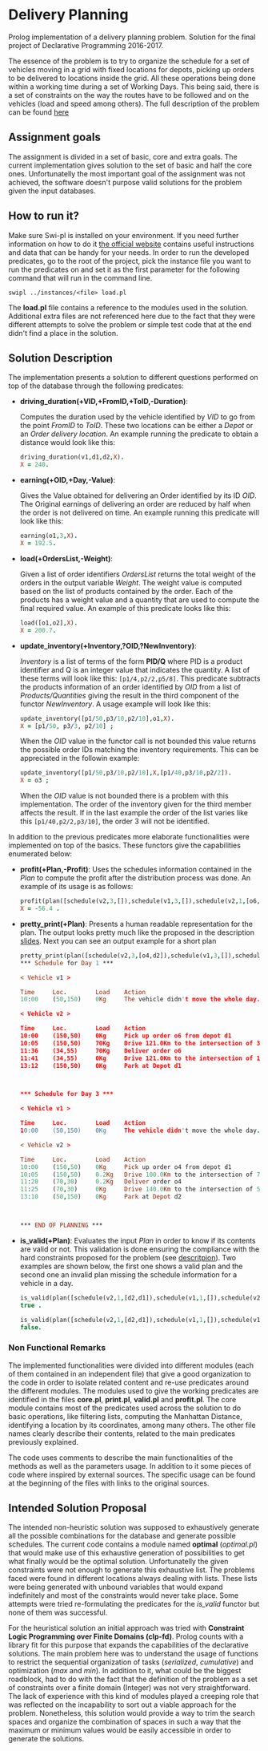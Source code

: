 # Delivery Planning
Prolog implementation of a delivery planning problem. Solution for the final project of Declarative Programming 2016-2017.

The essence of the problem is to try to organize the schedule for a set of vehicles moving in a grid with fixed locations for depots, picking up orders to be delivered to locations inside the grid. All these operations being done within a working time during a set of Working Days. This being said, there is a set of constraints on the way the routes have to be followed and on the vehicles (load and speed among others). The full description of the problem can be found [here](https://ai.vub.ac.be/node/1546)

## Assignment goals
The assignment is divided in a set of basic, core and extra goals. The current implementation gives solution to the set of basic and half the core ones. Unfortunatelly the most important goal of the assignment was not achieved, the software doesn't purpose valid solutions for the problem given the input databases.

## How to run it?
Make sure Swi-pl is installed on your environment. If you need further information on how to do it [the official website](http://www.swi-prolog.org/) contains useful instructions and data that can be handy for your needs.
In order to run the developed predicates, go to the root of the project, pick the instance file you want to run the predicates on and set it as the first parameter for the following command that will run in the command line.
```
swipl ../instances/<file> load.pl
```
The **load.pl** file contains a reference to the modules used in the solution. Additional extra files are not referenced here due to the fact that they were different attempts to solve the problem or simple test code that at the end didn't find a place in the solution.

## Solution Description
The implementation presents a solution to different questions performed on top of the database through the following predicates:

* **driving_duration(+VID,+FromID,+ToID,-Duration)**:

    Computes the duration used by the vehicle identified by _VID_ to go from the point _FromID_ to _ToID_. These two locations can be either a *Depot* or an *Order delivery location*. An example running the predicate to obtain a distance would look like this:
    ```prolog
    driving_duration(v1,d1,d2,X).
    X = 240.
    ```

* **earning(+OID,+Day,-Value)**:

    Gives the Value obtained for delivering an Order identified by its ID _OID_. The Original earnings of delivering an order are reduced by half when the order is not delivered on time. An example running this predicate will look like this:
    ```prolog
    earning(o1,3,X).
    X = 192.5.
    ```
      
* **load(+OrdersList,-Weight)**:

    Given a list of order identifiers _OrdersList_ returns the total weight of the orders in the output variable _Weight_. The weight value is computed based on the list of products contained by the order. Each of the products has a weight value and a quantity that are used to compute the final required value. An example of this predicate looks like this:
    ```prolog
    load([o1,o2],X).
    X = 200.7.
    ```

* **update_inventory(+Inventory,?OID,?NewInventory)**:
    
    _Inventory_ is a list of terms of the form **PID/Q** where PID is a product identifier and Q is an integer value that indicates the quantity. A list of these terms will look like this: `[p1/4,p2/2,p5/8]`. This predicate subtracts the products information of an order identified by _OID_ from a list of _Products/Quantities_ giving the result in the third component of the functor _NewInventory_. A usage example will look like this:
    ```prolog
    update_inventory([p1/50,p3/10,p2/10],o1,X).
    X = [p1/50, p3/3, p2/10] ;
    ```
    When the _OID_ value in the functor call is not bounded this value returns the possible order IDs matching the inventory requirements. This can be appreciated in the followin example:
    ```prolog
    update_inventory([p1/50,p3/10,p2/10],X,[p1/40,p3/10,p2/2]).
    X = o3 ;
    ```
    When the _OID_ value is not bounded there is a problem with this implementation. The order of the inventory given for the third member affects the result. If in the last example the order of the list varies like this `[p1/40,p2/2,p3/10]`, the order 3 will not be identified.

In addition to the previous predicates more elaborate functionalities were implemented on top of the basics. These functors give the capabilities enumerated below:

* **profit(+Plan,-Profit)**:
    Uses the schedules information contained in the _Plan_ to compute the profit after the distribution process was done. An example of its usage is as follows:
    ```prolog
    profit(plan([schedule(v2,3,[]),schedule(v1,3,[]),schedule(v2,1,[o6,d2,o8,d1]),schedule(v1,1,[])]),X).
    X = -56.4 .
    ```
* **pretty_print(+Plan)**:
    Presents a human readable representation for the plan. The output looks pretty much like the proposed in the description [slides](https://ai.vub.ac.be/sites/default/files/Project2016-17.pdf#overlay-context=node/1528). Next you can see an output example for a short plan 
    ```prolog
    pretty_print(plan([schedule(v2,3,[o4,d2]),schedule(v1,3,[]),schedule(v2,1,[o6,d1]),schedule(v1,1,[])])).
    *** Schedule for Day 1 ***

    < Vehicle v1 >

    Time     Loc.        Load    Action
    10:00    (50,150)    0Kg     The vehicle didn't move the whole day.

    < Vehicle v2 >

    Time     Loc.        Load    Action
    10:00    (150,50)    0Kg     Pick up order o6 from depot d1
    10:05    (150,50)    70Kg    Drive 121.0Km to the intersection of 34th avenue and 55th street.
    11:36    (34,55)     70Kg    Deliver order o6
    11:41    (34,55)     0Kg     Drive 121.0Km to the intersection of 150th avenue and 50th street.
    13:12    (150,50)    0Kg     Park at Depot d1



    *** Schedule for Day 3 ***

    < Vehicle v1 >

    Time     Loc.        Load    Action
    10:00    (50,150)    0Kg     The vehicle didn't move the whole day.

    < Vehicle v2 >

    Time     Loc.        Load    Action
    10:00    (150,50)    0Kg     Pick up order o4 from depot d1
    10:05    (150,50)    0.2Kg   Drive 100.0Km to the intersection of 70th avenue and 30th street.
    11:20    (70,30)     0.2Kg   Deliver order o4
    11:25    (70,30)     0Kg     Drive 140.0Km to the intersection of 50th avenue and 150th street.
    13:10    (50,150)    0Kg     Park at Depot d2



    *** END OF PLANNING ***
    ```
* **is_valid(+Plan)**:
    Evaluates the input _Plan_ in order to know if its contents are valid or not. This validation is done ensuring the compliance with the hard constraints proposed for the problem (see [descritpion](https://ai.vub.ac.be/node/1546)).  Two examples are shown below, the first one shows a valid plan and the second one an invalid plan missing the schedule information for a vehicle in a day. 
    ```prolog
    is_valid(plan([schedule(v2,1,[d2,d1]),schedule(v1,1,[]),schedule(v2,3,[]),schedule(v1,3,[])])).
    true .
    ```
    ```prolog
    is_valid(plan([schedule(v2,1,[d2,d1]),schedule(v1,1,[]),schedule(v1,3,[])])).
    false.
    ```

### Non Functional Remarks
The implemented functionalities were divided into different modules (each of them contained in an independent file) that give a good organization to the code in order to isolate related content and re-use predicates around the different modules. The modules used to give the working predicates are identified in the files **core.pl**, **print.pl**, **valid.pl** and **profit.pl**. The core module contains most of the predicates used across the solution to do basic operations, like filtering lists, computing the Manhattan Distance, identifying a location by its coordinates, among many others. The other file names clearly describe their contents, related to the main predicates previously explained.

The code uses comments to describe the main functionalities of the methods as well as the parameters usage. In addition to it some pieces of code where inspired by  external sources. The specific usage can be found at the beginning of the files with links to the original sources. 

## Intended Solution Proposal
The intended non-heuristic solution was supposed to exhaustively generate all the possible combinations for the database and generate possible schedules. The current code contains a module named **optimal** (_optimal.pl_) that would make use of this exhaustive generation of possibilities to get what finally would be the optimal solution. Unfortunatelly the given constraints were not enough to generate this exhaustive list. The problems faced were found in different locations always dealing with lists. These lists were being generated with unbound variables that would expand indefinitely and most of the constraints would never take place. Some attempts were tried re-formulating the predicates for the _is_valid_ functor but none of them was successful.

For the heuristical solution an initial approach was tried with **Constraint Logic Programming over Finite Domains (clp-fd)**. Prolog counts with a library fit for this purpose that expands the capabilities of the declarative solutions. The main problem here was to understand the usage of functions to restrict the sequential organization of tasks (_serialized_, _cumulative_) and optimization (_max_ and _min_). In addition to it, what could be the biggest roadblock, had to do with the fact that the definition of the problem as a set of constraints over a finite domain (Integer) was not very straightforward. The lack of experience with this kind of modules played a creeping role that was reflected on the incapability to sort out a viable approach for the problem. Nonetheless, this solution would provide a way to trim the search spaces and organize the combination of spaces in such a way that the maximum or minimum values would be easily accessible in order to generate the solutions.
